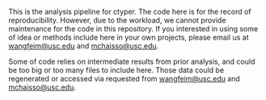 This is the analysis pipeline for ctyper. 
The code here is for the record of reproducibility. However, due to the workload, we cannot provide maintenance for the code in this repository. 
If you interested in using some of idea or methods include here in your own projects, please email us at wangfeim@usc.edu and mchaisso@usc.edu. 

Some of code relies on intermediate results from prior analysis, and could be too big or too many files to include here. Those data could be regenerated or accessed via requested from wangfeim@usc.edu and mchaisso@usc.edu. 

